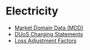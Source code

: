 # Electricity

- [Market Domain Data (MDD)](mdd)
- [DUoS Charging Statements](duos)
- [Loss Adjustment Factors](lafs)
